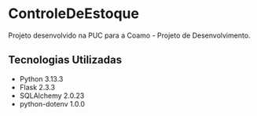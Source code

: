 # ControleDeEstoque
Projeto desenvolvido na PUC para a Coamo - Projeto de Desenvolvimento.

## Tecnologias Utilizadas ##
- Python 3.13.3
- Flask 2.3.3
- SQLAlchemy 2.0.23
- python-dotenv 1.0.0




